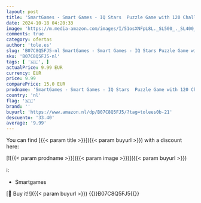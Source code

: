 ```yaml
---
layout: post
title: 'SmartGames - Smart Games - IQ Stars  Puzzle Game with 120 Challenges  8+ Years'
date: 2024-10-18 04:20:33
image: 'https://m.media-amazon.com/images/I/51osXNFpL8L._SL500_._SL400_.jpg'
comments: true
category: ofertas
author: 'tole.es'
slug: 'B07C8Q5FJ5-nl SmartGames - Smart Games - IQ Stars Puzzle Game with 120...'
sku: 'B07C8Q5FJ5-nl'
tags: [ '🇳🇱', ]
actualPrice: 9.99 EUR
currency: EUR
price: 9.99
comparePrice: 15.0 EUR
prodname: 'SmartGames - Smart Games - IQ Stars  Puzzle Game with 120 Challenges  8+ Years'
country: 'nl'
flag: '🇳🇱'
brand: ''
buyurl: 'https://www.amazon.nl/dp/B07C8Q5FJ5/?tag=tolees0b-21'
descuento: '33.40'
average: '9.99'
---
```


You can find [{{< param title >}}]({{< param buyurl >}}) with a discount here:

[![{{< param prodname >}}]({{< param image >}})]({{< param buyurl >}})

ℹ️:

- Smartgames

[🛒 Buy it!!]({{< param buyurl >}})
{{<world>}}B07C8Q5FJ5{{</world>}}
